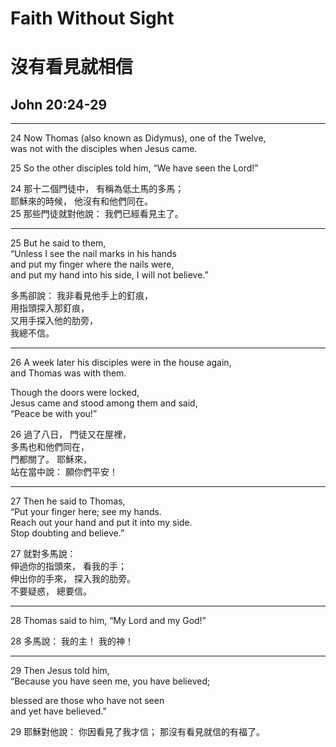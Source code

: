 # Faith Without Sight
# 沒有看見就相信
## John 20:24-29

---
<span class="ref">24</span>
Now Thomas (also known as Didymus), one of the Twelve, <br/>
was not with the disciples when Jesus came.

<span class="ref">25</span>
So the other disciples told him, “We have seen the Lord!”

<div class="zh">
<span class="ref">24</span>
那十二個門徒中， 有稱為低土馬的多馬； <br/>
耶穌來的時候， 他沒有和他們同在。
</div>

<div class="zh">
<span class="ref">25</span>
那些門徒就對他說： 我們已經看見主了。
</div>

---

<span class="ref">25</span>
But he said to them, <br/>
“Unless I see the nail marks in his hands <br/>
and put my finger where the nails were, <br/>
and put my hand into his side, I will not believe.”

<div class="zh">
多馬卻說： 我非看見他手上的釘痕， <br/>
用指頭探入那釘痕， <br/>
又用手探入他的肋旁， <br/>
我總不信。
</div>

---
<span class="ref">26</span>
A week later his disciples were in the house again, <br/>
and Thomas was with them.

Though the doors were locked, <br/>
Jesus came and stood among them and said, <br/>
“Peace be with you!”

<div class="zh">
<span class="ref">26</span>
過了八日， 門徒又在屋裡， <br/>
多馬也和他們同在， <br/>
門都關了。 耶穌來， <br/>
站在當中說： 願你們平安！
</div>

---
<span class="ref">27</span>
Then he said to Thomas, <br/>
“Put your finger here; see my hands. <br/>
Reach out your hand and put it into my side. <br/>
Stop doubting and believe.”

<div class="zh">
<span class="ref">27</span>
就對多馬說： <br/>
伸過你的指頭來， 看我的手； <br/>
伸出你的手來， 探入我的肋旁。 <br/>
不要疑惑， 總要信。
</div>

---
<span class="ref">28</span>
Thomas said to him, “My Lord and my God!”

<div class="zh">
<span class="ref">28</span>
多馬說： 我的主！ 我的神！
</div>

---
<span class="ref">29</span>
Then Jesus told him, <br/>
“Because you have seen me, you have believed;

blessed are those who have not seen <br/>
and yet have believed.”

<div class="zh">
<span class="ref">29</span>
耶穌對他說：
你因看見了我才信；
那沒有看見就信的有福了。
</div>

